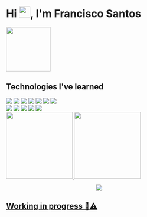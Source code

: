 # <h1 align="left">Hi <img src="https://raw.githubusercontent.com/kaueMarques/kaueMarques/master/hi.gif" height="30px">, I'm Francisco Santos</h1>

<a href="https://www.linkedin.com/in/francisco-willian-dos-santos-silva-36072b250//"><img src="https://cdn.jsdelivr.net/gh/devicons/devicon/icons/linkedin/linkedin-original-wordmark.svg" width="120px"/></a>

## Technologies I've learned
<div style="display: inline_block">
  <a href="#"><img src="https://img.shields.io/badge/HTML5-E34F26?style=for-the-badge&logo=html5&logoColor=white"></a>
  <a href="#"><img src="https://img.shields.io/badge/CSS3-1572B6?style=for-the-badge&logo=css3&logoColor=white"></a>
  <a href="#"><img src="https://img.shields.io/badge/JavaScript-323330?style=for-the-badge&logo=javascript&logoColor=F7DF1E"></a>
  <a href="#"><img src="https://img.shields.io/badge/React-20232A?style=for-the-badge&logo=react&logoColor=61DAFB"></a>
  <a href="#"><img src="https://img.shields.io/badge/Bootstrap-563D7C?style=for-the-badge&logo=bootstrap&logoColor=white"></a>
  <a href="#"><img src="https://img.shields.io/badge/GIT-E44C30?style=for-the-badge&logo=git&logoColor=white"></a>
  <a href="#"><img src="https://img.shields.io/badge/GitHub-100000?style=for-the-badge&logo=github&logoColor=white"></a>
  <br>
  <a href="#"><img src="https://img.shields.io/badge/LinkedIn-0077B5?style=for-the-badge&logo=linkedin&logoColor=white"></a>
  <a href="#"><img src="https://img.shields.io/badge/Trello-0052CC?style=for-the-badge&logo=trello&logoColor=white"></a>
  <a href="#"><img src="https://img.shields.io/badge/Figma-F24E1E?style=for-the-badge&logo=figma&logoColor=white"></a>
  <a href="#"><img src="https://img.shields.io/badge/Codewars-B1361E?style=for-the-badge&logo=Codewars&logoColor=white"></a>
  <a href="#"><img src="https://img.shields.io/badge/Codewars-B1361E?style=for-the-badge&logo=Codewars&logoColor=white"></a>
</div>

<div>
  <a href="https://github.com/WillianXG"/>
  <img 
    height="180em" 
    src="https://github-readme-stats.vercel.app/api?username=WillianXG&show_icons=true&theme=github_dark&count_private=true&include_all_commits=false"
  />
  <img 
    height="180em" 
    src="https://github-readme-stats.vercel.app/api/top-langs/?username=WillianXG&layout=compact&langs_count=16&theme=github_dark"
  />
</div>

<p align="center">   <img alingn="center" src="https://profile-counter.glitch.me/WillianXG/count.svg" /></p>

## Working in progress :hammer::warning:




